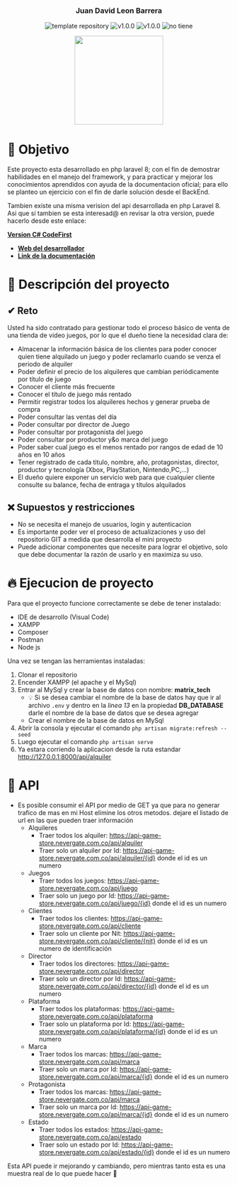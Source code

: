 <p align="center">
    <h3 align="center">Juan David Leon Barrera</h3>
	<p align="center">
		<img src="https://img.shields.io/badge/Laravel-FF2D20?logo=laravel&logoColor=white" alt="template repository">
        <img src="https://img.shields.io/static/v1?label=proyecto&message=Api Rest&color=white" alt="v1.0.0">
		<img src="https://img.shields.io/static/v1?label=version&message=1.0.0&color=blue" alt="v1.0.0">
		<img src="https://img.shields.io/static/v1?label=licencia&message=no%20tiene&color=green" alt="no tiene">
	</p>
    <p align="center">
        <a href="https://nevergate.com.co/"><img src="https://nevergate.com.co/otros/portafolio/images/logo.png" width="200"></a>
    </p>
</p>

# 🚩 Objetivo

Este proyecto esta desarrollado en php laravel 8; con el fin de demostrar habilidades en el manejo del framework, y para practicar y mejorar los conocimientos aprendidos con ayuda de la documentacion oficial; para ello se planteo un ejercicio con el fin de darle solución desde el BackEnd.

Tambien existe una misma verision del api desarrollada en php Laravel 8. Asi que si tambien se esta interesad@ en revisar la otra version, puede hacerlo desde este enlace:

**[Version C# CodeFirst](https://github.com/Wilmilcard/GameStore.API)**

- **[Web del desarrollador](https://nevergate.com.co/)**
- **[Link de la documentación](https://manuais.iessanclemente.net/index.php/LARAVEL_Framework_-_Tutorial_01_-_Creaci%C3%B3n_de_API_RESTful_(actualizado))**

# 📄 Descripción del proyecto

## ✔ Reto

Usted ha sido contratado para gestionar todo el proceso básico de venta de una tienda de video juegos, por lo que el dueño tiene la necesidad clara de:
- Almacenar la información básica de los clientes para poder conocer quien tiene alquilado un juego y poder reclamarlo cuando se venza el periodo de alquiler
- Poder definir el precio de los alquileres que cambian periódicamente por título de juego
- Conocer el cliente más frecuente
- Conocer el título de juego más rentado
- Permitir registrar todos los alquileres hechos y generar prueba de compra
- Poder consultar las ventas del día
- Poder consultar por director de Juego
- Poder consultar por protagonista del juego
- Poder consultar por productor y&o marca del juego
- Poder saber cual juego es el menos rentado por rangos de edad de 10 años en 10 años
- Tener registrado de cada titulo, nombre, año, protagonistas, director, productor y tecnología (Xbox, PlayStation, Nintendo,PC,…)
- El dueño quiere exponer un servicio web para que cualquier cliente consulte su balance, fecha de entraga  y títulos alquilados

## ❌ Supuestos y restricciones

- No se necesita el manejo de usuarios, login y autenticacion
- Es importante poder ver el proceso de actualizaciones y uso del repositorio GIT a medida que desarrolla el mini proyecto
- Puede adicionar componentes que necesite para lograr el objetivo, solo que debe documentar la razón de usarlo y en maximiza su uso.

# 🔥 Ejecucion de proyecto

Para que el proyecto funcione correctamente se debe de tener instalado:

- IDE de desarrollo (Visual Code)
- XAMPP
- Composer
- Postman
- Node js

Una vez se tengan las herramientas instaladas:

1. Clonar el repositorio
2. Encender XAMPP (el apache y el MySql)
3. Entrar al MySql y crear la base de datos con nombre: **matrix_tech**
    - 💡 Si se desea cambiar el nombre de la base de datos hay que ir al archivo `.env` y dentro en la *linea 13* en la propiedad **DB_DATABASE** darle el nombre de la base de datos que se desea agregar
    - Crear el nombre de la base de datos en MySql
4. Abrir la consola y ejecutar el comando `php artisan migrate:refresh --seed`
5. Luego ejecutar el comando `php artisan serve`
6. Ya estara corriendo la aplicacion desde la ruta estandar http://127.0.0.1:8000/api/alquiler

# 🧪 API

- Es posible consumir el API por medio de GET ya que para no generar trafico de mas en mi Host elimine los otros metodos. dejare el listado de url en las que pueden traer información
    - Alquileres
        - Traer todos los alquiler: https://api-game-store.nevergate.com.co/api/alquiler
        - Traer solo un alquiler por Id: https://api-game-store.nevergate.com.co/api/alquiler/{id} donde el id es un numero
    - Juegos
        - Traer todos los juegos: https://api-game-store.nevergate.com.co/api/juego
        - Traer solo un juego por Id: https://api-game-store.nevergate.com.co/api/juego/{id} donde el id es un numero
    - Clientes
        - Traer todos los clientes: https://api-game-store.nevergate.com.co/api/cliente
        - Traer solo un cliente por Nit: https://api-game-store.nevergate.com.co/api/cliente/{nit} donde el id es un numero de identificación
    - Director
        - Traer todos los directores: https://api-game-store.nevergate.com.co/api/director
        - Traer solo un director por Id: https://api-game-store.nevergate.com.co/api/director/{id} donde el id es un numero
    - Plataforma
        - Traer todos los plataformas: https://api-game-store.nevergate.com.co/api/plataforma
        - Traer solo un plataforma por Id: https://api-game-store.nevergate.com.co/api/plataforma/{id} donde el id es un numero
    - Marca
        - Traer todos los marcas: https://api-game-store.nevergate.com.co/api/marca
        - Traer solo un marca por Id: https://api-game-store.nevergate.com.co/api/marca/{id} donde el id es un numero
    - Protagonista
        - Traer todos los marcas: https://api-game-store.nevergate.com.co/api/marca
        - Traer solo un marca por Id: https://api-game-store.nevergate.com.co/api/marca/{id} donde el id es un numero
    - Estado
        - Traer todos los estados: https://api-game-store.nevergate.com.co/api/estado
        - Traer solo un estado por Id: https://api-game-store.nevergate.com.co/api/estado/{id} donde el id es un numero
    
Esta API puede ir mejorando y cambiando, pero mientras tanto esta es una muestra real de lo que puede hacer 🛴
    
